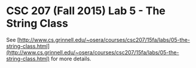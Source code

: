 # CSC 207 (Fall 2015) Lab 5 - The String Class

See [http://www.cs.grinnell.edu/~osera/courses/csc207/15fa/labs/05-the-string-class.html](http://www.cs.grinnell.edu/~osera/courses/csc207/15fa/labs/05-the-string-class.html) for more details.
